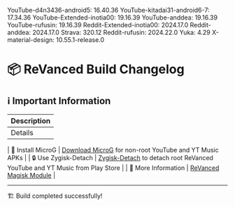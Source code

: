 YouTube-d4n3436-android5: 16.40.36
YouTube-kitadai31-android6-7: 17.34.36
YouTube-Extended-inotia00: 19.16.39
YouTube-anddea: 19.16.39
YouTube-rufusin: 19.16.39
Reddit-Extended-inotia00: 2024.17.0
Reddit-anddea: 2024.17.0
Strava: 320.12
Reddit-rufusin: 2024.22.0
Yuka: 4.29
X-material-design: 10.55.1-release.0
# 📦 ReVanced Build Changelog

## ℹ️ Important Information
| Description |
|--------------------------------------------------|
| Details |

| 🔧 Install MicroG | [Download MicroG](https://github.com/ReVanced/GmsCore/releases) for non-root YouTube and YT Music APKs |
| 🔒 Use Zygisk-Detach | [Zygisk-Detach](https://github.com/j-hc/zygisk-detach) to detach root ReVanced YouTube and YT Music from Play Store |
| 📘 More Information | [ReVanced Magisk Module](https://github.com/j-hc/revanced-magisk-module) |



---
🏗️ Build completed successfully!
